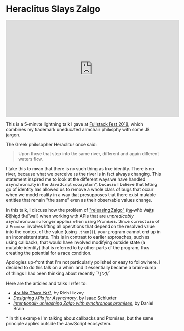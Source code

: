 # Heraclitus Slays Zalgo

<iframe width="560" height="315" src="https://www.youtube.com/embed/C3GvXp4Detk?start=1572" frameborder="0" allow="accelerometer; autoplay; encrypted-media; gyroscope; picture-in-picture" allowfullscreen></iframe><br />

This is a 5-minute lightning talk I gave at [Fullstack Fest 2018](https://www.youtube.com/playlist?list=PLe9psSNJBf75O6abYvvjxhm36_QU9H-f2), which combines my trademark uneducated armchair philosphy with some JS jargon.

The Greek philosopher Heraclitus once said:

> Upon those that step into the same river, different and again different waters flow.

I take this to mean that there is no such thing as true identity. There is no river, because what we perceive as the river is in fact always changing. This statement inspired me to look at the different ways we have handled asynchronicity in the JavaScript ecosystem\*, because I believe that letting go of identity has allowed us to remove a whole class of bugs that occur when we model reality in a way that presupposes that there exist mutable entities that remain "the same" even as their observable values change.

In this talk, I discuss how the problem of ["releasing Zalgo"](http://blog.izs.me/post/59142742143/designing-apis-for-asynchrony) (h͢e̴ ̵wh͝o ẁa̧i̛t̕s͟ ̵b͠ȩhi̷n̡d t͡h̵e͡ ͡wall) when working with APIs that are _unpredicably_ asynchronous no longer applies when using Promises. Since correct use of a `Promise` involves lifting all operations that depend on the resolved value into the context of the value (using `.then()`), your program cannot end up in an inconsistent state. This is in contrast to earlier approaches, such as using callbacks, that would have involved modifying outside state (a mutable identity) that is referred to by other parts of the program, thus creating the potential for a race condition.

Apologies up-front that I'm not particularly polished or easy to follow here. I decided to do this talk on a whim, and it essentially became a brain-dump of things I had been thinking about recently ¯\\_(ツ)_/¯

Here are the articles and talks I refer to:

- [_Are We There Yet?_](https://www.infoq.com/presentations/Are-We-There-Yet-Rich-Hickey), by Rich Hickey
- [_Designing APIs for Asynchrony_](http://blog.izs.me/post/59142742143/designing-apis-for-asynchrony), by Isaac Schlueter
- [_Intentionally unleashing Zalgo with synchronous promises_](https://medium.com/@bluepnume/intentionally-unleashing-zalgo-with-promises-ab3f63ead2fd), by Daniel Brain

\* In this example I'm talking about callbacks and Promises, but the same principle applies outside the JavaScript ecosystem.
